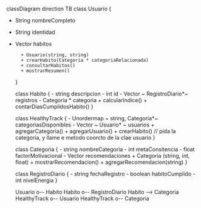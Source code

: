 classDiagram
direction TB
class Usuario {
- String nombreCompleto
- String identidad
- Vector  habitos

        + Usuario(string, string)
	    + crearHabito(Categoria * categoriaRelacionada)
	    + consultarHabitos()
	    + mostrarResumen()
    }

    class Habito {
	    - string descripcion
	    - int id
	    - Vector  ~ RegistroDiario*~ registros 
	    - Categoria * categoria
	    + calcularIndice()
	    + contarDiasCumplidosHabito()
    }

    class HealthyTrack {
	    - Unordermap ~ string, Categoria*~ categoriasDisponibles
	    - Vector ~ Usuario* ~ usuarios
	    + agregarCategoria()
	    + agregarUsuario()
	    + crearHabito() // pida la categoria, y llame e metodo coorcto de la clae usuario
    }

    class Categoria {
	    - string nombreCategoria
	    - int metaConsitencia
	    - float factorMotivacional
	    - Vector  recomendaciones
	    + Categoria (string, int, float)
        + mostrarRecomendacion()
        + agregarRecomendacion(string)
    }

    class RegistroDiario {
	    - string fechaRegistro
	    - boolean habitoCumplido
	    - int nivelEnergia
    }

    Usuario o-- Habito
    Habito o-- RegistroDiario
    Habito --> Categoria
HealthyTrack o-- Usuario
HealthyTrack o-- Categoria